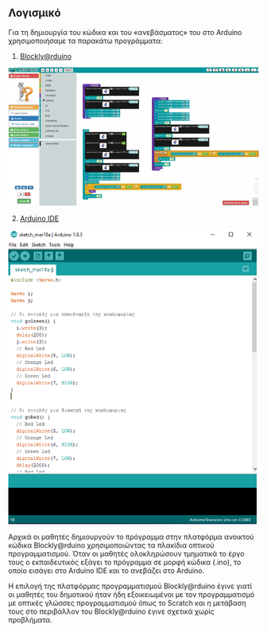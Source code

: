 ## Λογισμικό

Για τη δημιουργία του κώδικα και του «ανεβάσματος» του στο Arduino χρησιμοποιήσαμε τα παρακάτω προγράμματα:

1)  [Blockly@rduino](https://technologiescollege.github.io/Blockly-at-rduino/)

![Blockly@rduino](https://raw.githubusercontent.com/vlachata/smartanimalcrossing/master/files/blockly@rduino.png)

2)  [Arduino IDE](https://www.arduino.cc/en/main/software)

![Arduino IDE](https://raw.githubusercontent.com/vlachata/smartanimalcrossing/master/files/arduinoIDE.png)

Αρχικά οι μαθητές δημιουργούν το πρόγραμμα στην πλατφόρμα ανοικτού κώδικα  Blockly@rduino χρησιμοποιώντας τα πλακίδια οπτικού προγραμματισμού. Όταν οι μαθητές ολοκληρώσουν τμηματικά το έργο τους ο εκπαιδευτικός εξάγει το πρόγραμμα σε μορφή κώδικα (.ino), το οποίο εισάγει στο Arduino IDE και το ανεβάζει στο Arduino.

Η επιλογή της πλατφόρμας προγραμματισμού Blockly@rduino έγινε γιατί οι μαθητές του δημοτικού ήταν ήδη εξοικειωμένοι με τον προγραμματισμό με οπτικές γλώσσες προγραμματισμού όπως το Scratch και η μετάβαση τους στο περιβάλλον του Blockly@rduino  έγινε σχετικά χωρίς προβλήματα.
